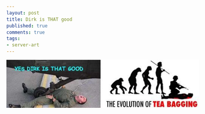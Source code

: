 ```yaml
---
layout: post
title: Dirk is THAT good
published: true
comments: true
tags:
- server-art
---
```


<img src="/images/dirk-is-that-good.jpg" class="img-polaroid"/>

